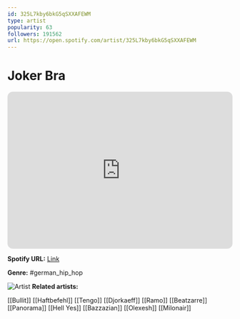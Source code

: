 ```yaml
---
id: 325L7kby6bkG5qSXXAFEWM
type: artist
popularity: 63
followers: 191562
url: https://open.spotify.com/artist/325L7kby6bkG5qSXXAFEWM
---
```

# Joker Bra

<iframe style="border-radius:12px" src="https://open.spotify.com/embed/artist/325L7kby6bkG5qSXXAFEWM" width="100%" height="352" frameBorder="0" allowfullscreen="" allow="autoplay; clipboard-write; encrypted-media; fullscreen; picture-in-picture" loading="lazy"></iframe>

**Spotify URL:** [Link](https://open.spotify.com/artist/325L7kby6bkG5qSXXAFEWM)

**Genre:**  #german_hip_hop

![Artist](https://i.scdn.co/image/ab6761610000e5ebb9a59f4ff63d984b87cec1c1)
**Related artists:**

[[Bullit]]
[[Haftbefehl]]
[[Tengo]]
[[Djorkaeff]]
[[Ramo]]
[[Beatzarre]]
[[Panorama]]
[[Hell Yes]]
[[Bazzazian]]
[[Olexesh]]
[[Milonair]]
